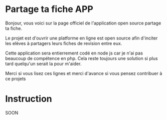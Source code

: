 # Partage ta fiche APP


 Bonjour, vous voici sur la page officiel de l'application open source partage ta fiche. 

Le projet est d'ouvrir une platforme en ligne est open source afin d'inciter les elèves à partagers leurs fiches de revision entre eux. 

Cette application sera entierrement codé en node js car je n'ai pas beaucoup de compétence en php. Cela reste toujours une solution si plus tard quelqu'un serait la pour m'aider. 

Merci si vous lisez ces lignes et merci d'avance si vous pensez contribuer à ce projets 

# Instruction 

SOON 
